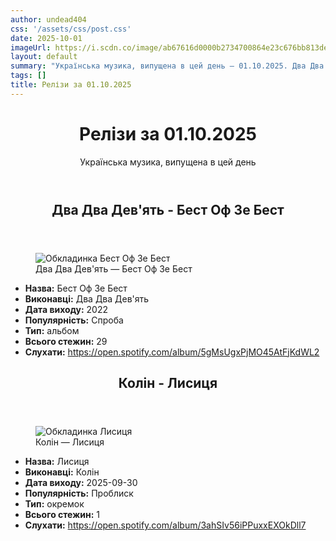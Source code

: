 ```yaml
---
author: undead404
css: '/assets/css/post.css'
date: 2025-10-01
imageUrl: https://i.scdn.co/image/ab67616d0000b2734700864e23c676bb813de71d
layout: default
summary: "Українська музика, випущена в цей день – 01.10.2025. Два Два Дев&#39;ять, Колін та інші"
tags: []
title: Релізи за 01.10.2025
---
```


<main class="main-content">
  <header>
    <h1>Релізи за <time datetime="2025-10-01">01.10.2025</time></h1>
    <p class="summary">Українська музика, випущена в цей день</p>
      <ul class="tags">
      </ul>
  </header>
  <section class="releases">
    <article class="release">
      <header>
        <h2>
          Два Два Дев&#39;ять - Бест Оф Зе Бест
        </h2>
      </header>
      <figure>
        <img src="https://i.scdn.co/image/ab67616d0000b2734700864e23c676bb813de71d" alt="Обкладинка Бест Оф Зе Бест">
        <figcaption>Два Два Дев&#39;ять — Бест Оф Зе Бест</figcaption>
      </figure>
      <ul>
        <li><strong>Назва:</strong> Бест Оф Зе Бест</li>
        <li><strong>Виконавці:</strong> Два Два Дев&#39;ять</li>
        <li><strong>Дата виходу:</strong> 2022</li>
        <li><strong>Популярність:</strong> Спроба</li>
        <li><strong>Тип:</strong> альбом</li>
        <li><strong>Всього стежин:</strong> 29</li>
        <li><strong>Слухати:</strong> <a href="https://open.spotify.com/album/5gMsUgxPjMO45AtFjKdWL2" target="_blank">https:&#x2F;&#x2F;open.spotify.com&#x2F;album&#x2F;5gMsUgxPjMO45AtFjKdWL2</a></li>
      </ul>
    </article>
    <article class="release">
      <header>
        <h2>
          Колін - Лисиця
        </h2>
      </header>
      <figure>
        <img src="https://i.scdn.co/image/ab67616d0000b2735dc4eb03dec5e603b86bf215" alt="Обкладинка Лисиця">
        <figcaption>Колін — Лисиця</figcaption>
      </figure>
      <ul>
        <li><strong>Назва:</strong> Лисиця</li>
        <li><strong>Виконавці:</strong> Колін</li>
        <li><strong>Дата виходу:</strong> 2025-09-30</li>
        <li><strong>Популярність:</strong> Проблиск</li>
        <li><strong>Тип:</strong> окремок</li>
        <li><strong>Всього стежин:</strong> 1</li>
        <li><strong>Слухати:</strong> <a href="https://open.spotify.com/album/3ahSIv56iPPuxxEXOkDll7" target="_blank">https:&#x2F;&#x2F;open.spotify.com&#x2F;album&#x2F;3ahSIv56iPPuxxEXOkDll7</a></li>
      </ul>
    </article>
  </section>
</main>